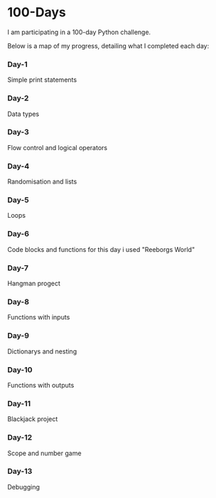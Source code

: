 # 100-Days

I am participating in a 100-day Python challenge.

Below is a map of my progress, detailing what I completed each day:

### Day-1

Simple print statements

### Day-2

Data types

### Day-3

Flow control and logical operators

### Day-4

Randomisation and lists

### Day-5

Loops

### Day-6

Code blocks and functions
for this day i used "Reeborgs World"

### Day-7

Hangman progect

### Day-8

Functions with inputs

### Day-9

Dictionarys and nesting

### Day-10

Functions with outputs

### Day-11

Blackjack project

### Day-12

Scope and number game

### Day-13

Debugging
